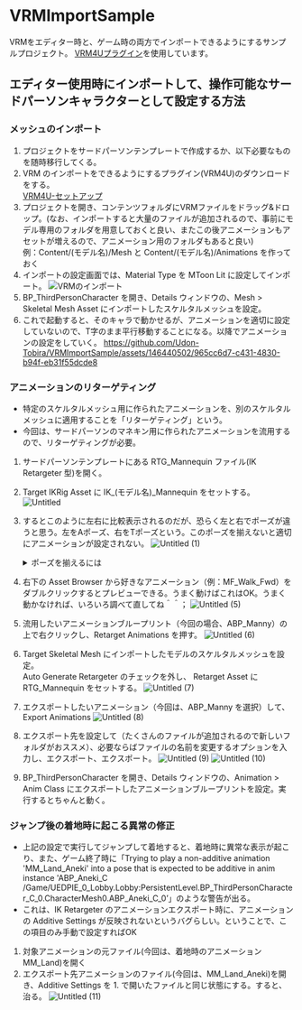 # VRMImportSample

VRMをエディター時と、ゲーム時の両方でインポートできるようにするサンプルプロジェクト。
[VRM4Uプラグイン](https://ruyo.github.io/VRM4U/01_quick-start/)を使用しています。

## エディター使用時にインポートして、操作可能なサードパーソンキャラクターとして設定する方法

### メッシュのインポート
1. プロジェクトをサードパーソンテンプレートで作成するか、以下必要なものを随時移行してくる。
2. VRM のインポートをできるようにするプラグイン(VRM4U)のダウンロードをする。  
[VRM4U-セットアップ](https://ruyo.github.io/VRM4U/01_quick-start/)
3. プロジェクトを開き、コンテンツフォルダにVRMファイルをドラッグ&ドロップ。(なお、インポートすると大量のファイルが追加されるので、事前にモデル専用のフォルダを用意しておくと良い、またこの後アニメーションもアセットが増えるので、アニメーション用のフォルダもあると良い)  
例：Content/(モデル名)/Mesh と Content/(モデル名)/Animations を作っておく
4. インポートの設定画面では、Material Type を MToon Lit に設定してインポート。
![VRMのインポート](https://prod-files-secure.s3.us-west-2.amazonaws.com/8e31839c-0c4f-4443-bd1e-3ae473d4e08f/284b2989-13b3-4e07-8a57-8b7514fef013/Untitled.png)
5. BP_ThirdPersonCharacter を開き、Details ウィンドウの、Mesh > Skeletal Mesh Asset にインポートしたスケルタルメッシュを設定。
6. これで起動すると、そのキャラで動かせるが、アニメーションを適切に設定していないので、T字のまま平行移動することになる。以降でアニメーションの設定をしていく。
https://github.com/Udon-Tobira/VRMImportSample/assets/146440502/965cc6d7-c431-4830-b94f-eb31f55dcde8

### アニメーションのリターゲティング
- 特定のスケルタルメッシュ用に作られたアニメーションを、別のスケルタルメッシュに適用することを「リターゲティング」という。
- 今回は、サードパーソンのマネキン用に作られたアニメーションを流用するので、リターゲティングが必要。
1. サードパーソンテンプレートにある RTG_Mannequin ファイル(IK Retargeter 型)を開く。
2. Target IKRig Asset に IK_(モデル名)_Mannequin をセットする。
![Untitled](https://github.com/Udon-Tobira/VRMImportSample/assets/146440502/4b8ae001-4ac2-4190-bbb3-83d9fe676e3c)
3. するとこのように左右に比較表示されるのだが、恐らく左と右でポーズが違うと思う。左をAポーズ、右をTポーズという。このポーズを揃えないと適切にアニメーションが設定されない。
    ![Untitled (1)](https://github.com/Udon-Tobira/VRMImportSample/assets/146440502/8767c46f-183b-4d3a-b380-3fcc2d6e4e68)

    <details>
    <summary>ポーズを揃えるには</summary>

    1. 「Running Retarget」をクリックして、「Editing Retarget Pose」モードにする。
    ![Untitled (2)](https://github.com/Udon-Tobira/VRMImportSample/assets/146440502/d45987f2-1715-45ab-bfb2-55268d39a9db)
    2. [Source] の設定で、Current Retarget Pose を「T Pose」に変更する。
    ![Untitled (3)](https://github.com/Udon-Tobira/VRMImportSample/assets/146440502/ebe79543-fc01-4fc1-b542-b49f6447f155)
    そしたら揃う
    ![Untitled (4)](https://github.com/Udon-Tobira/VRMImportSample/assets/146440502/5245e991-68ea-4753-85e1-a87523d44280)
    </details>
5. 右下の Asset Browser から好きなアニメーション（例：MF_Walk_Fwd）をダブルクリックするとプレビューできる。うまく動けばこれはOK。うまく動かなければ、いろいろ調べて直してね＾＾；
![Untitled (5)](https://github.com/Udon-Tobira/VRMImportSample/assets/146440502/5f67f729-99b3-4e2d-9676-c776cf3f4e28)

6. 流用したいアニメーションブループリント（今回の場合、ABP_Manny）の上で右クリックし、Retarget Animations を押す。
![Untitled (6)](https://github.com/Udon-Tobira/VRMImportSample/assets/146440502/b7c9f1bf-ad6e-49b9-97e0-12969d9be96e)
7. Target Skeletal Mesh にインポートしたモデルのスケルタルメッシュを設定。  
Auto Generate Retargeter のチェックを外し、
Retarget Asset に RTG_Mannequin をセットする。
![Untitled (7)](https://github.com/Udon-Tobira/VRMImportSample/assets/146440502/d756db54-7892-411e-93df-e3780ae3ae14)
8. エクスポートしたいアニメーション（今回は、ABP_Manny を選択）して、Export Animations
![Untitled (8)](https://github.com/Udon-Tobira/VRMImportSample/assets/146440502/ed796408-a3c9-4f3b-a6cf-160b7e83f3fc)
9. エクスポート先を設定して（たくさんのファイルが追加されるので新しいフォルダがおススメ）、必要ならばファイルの名前を変更するオプションを入力し、エクスポート、エクスポート。
![Untitled (9)](https://github.com/Udon-Tobira/VRMImportSample/assets/146440502/bd6689b3-ce21-4895-aa61-66b78e90d276)
![Untitled (10)](https://github.com/Udon-Tobira/VRMImportSample/assets/146440502/93d425b1-6ce5-4c5a-ac35-8fdce58f73a5)
10. BP_ThirdPersonCharacter を開き、Details ウィンドウの、Animation > Anim Class にエクスポートしたアニメーションブループリントを設定。実行するとちゃんと動く。


### ジャンプ後の着地時に起こる異常の修正

- 上記の設定で実行してジャンプして着地すると、着地時に異常な表示が起こり、また、ゲーム終了時に「Trying to play a non-additive animation 'MM_Land_Aneki' into a pose that is expected to be additive in anim instance 'ABP_Aneki_C /Game/UEDPIE_0_Lobby.Lobby:PersistentLevel.BP_ThirdPersonCharacter_C_0.CharacterMesh0.ABP_Aneki_C_0’」のような警告が出る。
- これは、IK Retargeter のアニメーションエクスポート時に、アニメーションの Additive Settings が反映されないというバグらしい。ということで、この項目のみ手動で設定すればOK
1. 対象アニメーションの元ファイル(今回は、着地時のアニメーション MM_Land)を開く
2. エクスポート先アニメーションのファイル(今回は、MM_Land_Aneki)を開き、Additive Settings を 1. で開いたファイルと同じ状態にする。すると、治る。
![Untitled (11)](https://github.com/Udon-Tobira/VRMImportSample/assets/146440502/6bdbd2a4-7ecb-4ba8-bb4d-79c2f719611b)
